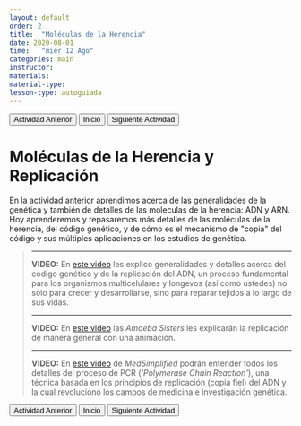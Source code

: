 ```yaml
---
layout: default
order: 2
title:  "Moléculas de la Herencia"
date: 2020-08-01
time:   "mier 12 Ago"
categories: main
instructor: 
materials: 
material-type: 
lesson-type: autoguiada
---
```


<a href="https://pesalerno.github.io/genetica-ago-2020/main/2020/08/01/1_introduccion.html"><button>Actividad Anterior</button></a>		<a href="https://pesalerno.github.io/genetica-ago-2020/"><button>Inicio</button></a>    <a href="https://pesalerno.github.io/genetica-ago-2020/main/2020/06/11/3_mutaciones.html"><button>Siguiente Actividad</button></a>

# Moléculas de la Herencia y Replicación



En la actividad anterior aprendimos acerca de las generalidades de la genética y también de detalles de las moleculas de la herencia: ADN y ARN. Hoy aprenderemos y repasaremos más detalles de las moléculas de la herencia, del código genético, y de cómo es el mecanismo de "copia" del código y sus múltiples aplicaciones en los estudios de genética. 



>----------------
>
>**VIDEO:** En [este video](https://www.loom.com/share/a819a74d4c9f428cb5279e8796fc7cd0) les explico generalidades y detalles acerca del código genético y de la replicación del ADN, un proceso fundamental para los organismos multicelulares y longevos (así como ustedes) no sólo para crecer y desarrollarse, sino para reparar tejidos a lo largo de sus vidas. 
>
>-----------------
>
>**VIDEO:** En [este video](https://www.youtube.com/watch?v=Qqe4thU-os8) las *Amoeba Sisters* les explicarán la replicación de manera general con una animación. 
>
>-------------------
>**VIDEO:** En [este video](https://www.youtube.com/watch?v=uKeMiAZ8Zu4) de *MedSimplified* podrán entender todos los detalles del proceso de PCR (*'Polymerase Chain Reaction'*), una técnica basada en los principios de replicación (copia fiel) del ADN y la cual revolucionó los campos de medicina e investigación genética.  




<a href="https://pesalerno.github.io/genetica-ago-2020/main/2020/08/01/1_introduccion.html"><button>Actividad Anterior</button></a>		<a href="https://pesalerno.github.io/genetica-ago-2020/"><button>Inicio</button></a>    <a href="https://pesalerno.github.io/genetica-ago-2020/main/2020/06/11/3_mutaciones.html"><button>Siguiente Actividad</button></a>

